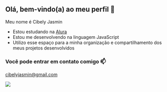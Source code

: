 ## Olá, bem-vindo(a) ao meu perfil 👋

Meu nome é Cibely Jasmin

- Estou estudando na [Alura](https://www.alura.com.br)
- Estou me desenvolvendo na linguagem JavaScript
- Utilizo esse espaço para a minha organização e compartilhamento dos meus projetos desenvolvidos

### Você pode entrar em contato comigo 📫

cibelyjasmin@gmail.com

![](https://media1.tenor.com/m/ZQndYO4NwBcAAAAC/gojo-satoru.gif)
